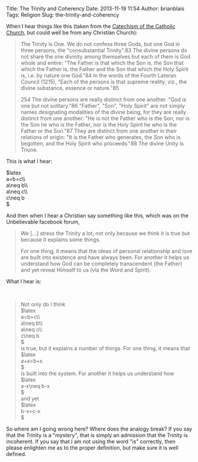 Title: The Trinity and Coherency
Date: 2013-11-19 11:54
Author: brianblais
Tags: Religion
Slug: the-trinity-and-coherency

When I hear things like this (taken from the [Catechism of the Catholic
Church][], but could well be from any Christian Church):

> The Trinity is One. We do not confess three Gods, but one God in three
> persons, the "consubstantial Trinity".83 The divine persons do not
> share the one divinity among themselves but each of them is God whole
> and entire: "The Father is that which the Son is, the Son that which
> the Father is, the Father and the Son that which the Holy Spirit is,
> i.e. by nature one God."84 In the words of the Fourth Lateran Council
> (1215), "Each of the persons is that supreme reality, viz., the divine
> substance, essence or nature."85
>
> 254 The divine persons are really distinct from one another. "God is
> one but not solitary."86 "Father", "Son", "Holy Spirit" are not simply
> names designating modalities of the divine being, for they are really
> distinct from one another: "He is not the Father who is the Son, nor
> is the Son he who is the Father, nor is the Holy Spirit he who is the
> Father or the Son."87 They are distinct from one another in their
> relations of origin: "It is the Father who generates, the Son who is
> begotten, and the Holy Spirit who proceeds."88 The divine Unity is
> Triune.

This is what I hear:

\$latex  
a=b=c\\\\  
a\\neq b\\\\  
a\\neq c\\\\  
c\\neq b  
\$

And then when I hear a Christian say something like this, which was on
the Unbelievable facebook forum,

> We [...] stress the Trinity a lot, not only because we think it is
> true but because it explains some things.
>
> For one thing, it means that the ideas of personal relationship and
> love are built into existence and have always been. For another it
> helps us understand how God can be completely transcendent (the
> Father) and yet reveal Himself to us (via the Word and Spirit).

What I hear is:

 

> Not only do I think  
>  \$latex  
>  a=b=c\\\\  
>  a\\neq b\\\\  
>  a\\neq c\\\\  
>  c\\neq b  
>  \$  
>  is true, but it explains a number of things. For one thing, it means
> that  
>  \$latex  
>  a+x=b+x  
>  \$  
>  is built into the system. For another it helps us understand how  
>  \$latex  
>  a-x\\neq b-x  
>  \$  
>  and yet  
>  \$latex  
>  b-x=c-x  
>  \$

So where am I going wrong here? Where does the analogy break? If you say
that the Trinity is a "mystery", that is simply an admission that the
Trinity is incoherent. If you say that I am not using the word "is"
correctly, then please enlighten me as to the proper definition, but
make sure it is well defined.

  [Catechism of the Catholic Church]: http://www.vatican.va/archive/ENG0015/_P17.HTM#1FT
